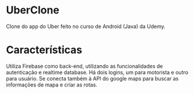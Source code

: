 # UberClone
Clone do app do Uber feito no curso de Android (Java) da Udemy.

# Características
Utiliza Firebase como back-end, utilizando as funcionalidades de autenticação e realtime database.
Há dois logins, um para motorista e outro para usuário. Se conecta também à API do google maps para buscar as informações de mapa e criar as rotas.
